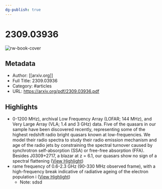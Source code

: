 ```yaml
---
dg-publish: true
---
```

# 2309.03936

![rw-book-cover](https://readwise-assets.s3.amazonaws.com/static/images/article1.be68295a7e40.png)

## Metadata
- Author: [[arxiv.org]]
- Full Title: 2309.03936
- Category: #articles
- URL: https://arxiv.org/pdf/2309.03936.pdf

## Highlights
- 0-1200 MHz), archival Low Frequency Array (LOFAR; 144 MHz), and Very Large Array (VLA; 1.4 and 3 GHz) data. Five of the quasars in our sample have been discovered recently, representing some of the highest redshift radio bright quasars known at low-frequencies. We model their radio spectra to study their radio emission mechanism and age of the radio jets by constraining the spectral turnover caused by synchrotron self-absorption (SSA) or free-free absorption (FFA). Besides J0309+2717, a blazar at z = 6.1, our quasars show no sign of a spectral flattening ([View Highlight](https://read.readwise.io/read/01ha30e8ybc75v0f63esbp2vw5))
- rame frequency of 0.6-2.3 GHz (90-330 MHz observed frame), with a high-frequency break indicative of radiative ageing of the electron population i ([View Highlight](https://read.readwise.io/read/01ha30eajzx4e8gxtn52cjmvjx))
    - Note: sdsd
